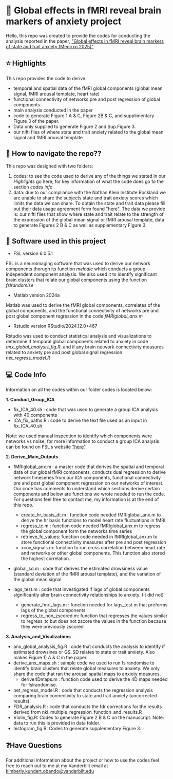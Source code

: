 # :brain: Global effects in fMRI reveal brain markers of anxiety project
Hello, this repo was created to provide the codes for conducting the analysis reported in the paper, ["Global effects in fMRI reveal brain markers of state and trait anxiety (Medirxn 2025)"](https://www.medrxiv.org/content/10.1101/2025.07.15.25331571v1#:~:text=Results%3A%20We%20observe%20that%20the,tied%20to%20the%20anxious%20experience.)

## ⭐ Highlights
This repo provides the code to derive:
- temporal and spatial data of the fMRI global components (global mean signal, fMRI arousal template, heart rate)
- functional connectivity of networks pre and post regression of global components
- main analysis conducted in the paper
- code to generate Figure 1 A & C, Figure 2B & C, and supplimentary Figure 3 of the paper.
- Data only supplied to generate Figure 2 and Sup.Figure 3.
- our nifti files of where state and trait anxiety related to the global mean signal and fMRI arousal template

## 📑 How to navigate the repo??

This repo was designed with two folders: 

1. codes: to see the code used to derive any of the things we stated in our *Highlights* go here, for key information of what the code does go to the section  *codes info*
2. data: due to our compliance with the Nathan Klein Institute Rockland we are unable to share the subjects state and trait anxiety scores which limits the data we can share. To obtain the state and trait data please fill out their data usage agreement form found ["here"](http://fcon_1000.projects.nitrc.org/indi/enhanced/sharing_phenotypic.html). The data we provide is: our nifti files that show where state and trait relate to the strength of the expression of the global mean signal or fMRI arousal template, data to generate Figures 2 B & C as well as supplementary Figure 3.

## 🧭 Software used in this project

- FSL version 6.0.5.1

FSL is a neuroimaging software that was used to derive our network components thorugh its function *melodic* which conducts a group independent component analysis. We also used it to identify significant brain clusters that relate our global components using the function *fslrandomise*

- Matlab version 2024a

Matlab was used to derive the fMRI global components, correlates of the global components, and the functional connectivity of networks pre and post global component regression in the code *fMRIglobal_anx.m*

- Rstudio version RStudio/2024.12.0+467

Rstudio was used to conduct statistical analysis and visualizations to determine if temporal global components related to anxiety in code *anx_global_analysis_fig.R*, and if any brain network connectivity measures related to anxiety pre and post global signal regression *net_regress_model.R*

## 💻 Code Info

Information on all the codes within our folder codes is located below:

**1. Conduct_Group_ICA**
 - fix_ICA_40.sh : code that was used to generate a group ICA analysis with 40 components
 - ICA_fix_paths.R : code to derive the text file used as an input in fix_ICA_40.sh

Note: we used manual inspection to identify which components were networks vs noise, for more information to conduct a group ICA analysis can be found on FSL's website ["here"](https://web.mit.edu/fsl_v5.0.10/fsl/doc/wiki/MELODIC.html).

**2. Derive_Main_Outputs**

- fMRIglobal_anx.m : a master code that derives the spatial and temporal data of our global fMRI components, conducts dual regression to derive network timeseries from our ICA components, functional connectivity pre and post global component regression on our networks of interest. Our code has comments to understand which sections derive certain components and below are functions we wrote needed to run the code. For questions feel free to contact me, my information is at the end of this repo.
  - create_hr_basis_dt.m : function code needed fMRIglobal_anx.m to derive the hr basis functions to model heart rate fluctuations in fMRI
  - regress_tc.m : function code needed fMRIglobal_anx.m to regress the global component form the networks time series
  - retrieve_fc_values: function code needed in fMRIglobal_anx.m to store functional connectivity measures after pre and post regression
  - xcov_signals.m: function to run cross correlation between heart rate and networks or other global components. This function also stored the highest correlation. 
   
- global_sd.m : code that derives the estimated drowsiness value (standard deviation of the fMRI arousal template), and the variation of the global mean signal.
- lags_test.m : code that investigated if lags of global components significantly alter brain connectivity relationships to anxiety. (It did not)
  - generate_fmri_lags.m : function needed for lags_test.m that preforms lags of the global components
  - regress_tc_non_zscored.m: function that regresses the values similar to regress_tc but does not zscore the values in the function because they were previously zscored

**3. Analysis_and_Visulizations**

- anx_global_analysis_fig.R : code that conducts the analysis to identify if estimated drowsines or GS_SD relates to state or trait anxiety. Also makes Figure 1) A & C in the paper.
- derive_anx_maps.sh : sample code we used to run fslrandomise to identify brain clusters that relate global measures to anxiety. We only share the code that ran the arousal spatial maps to anxiety measures.
  - derive4Dmaps.m : function code used to derive the 4D maps needed for fslrandomise.
- net_regress_model.R : code that conducts the regression analysis comparing brain connectivity to state and trait anxiety (uncorrected results).
- FDR_analysis.R : code that conducts the fdr corrections for the results derived from nki_multiple_regression_function_and_results.R
- Violin_fig.R: Codes to generate Figure 2 B & C on the manuscript. Note: data to run this is provided in data folder.
- histogram_fig.R: Codes to generate supplementary Figure 3.

## ❓Have Questions

For additional information about the project or how to use the codes feel free to reach out to me at my Vanderbilt email at kimberly.kundert.obando@vanderbilt.edu


   









